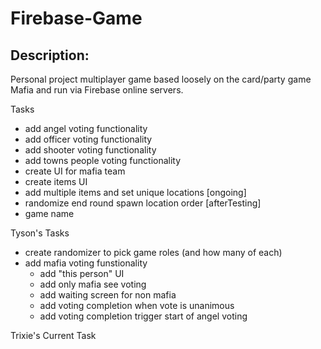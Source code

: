 # Firebase-Game

## Description:

Personal project multiplayer game based loosely on the card/party game Mafia and run via Firebase online servers.

Tasks
- add angel voting functionality
- add officer voting functionality
- add shooter voting functionality
- add towns people voting functionality
- create UI for mafia team
- create items UI
- add multiple items and set unique locations [ongoing]
- randomize end round spawn location order [afterTesting]
- game name

Tyson's Tasks
- create randomizer to pick game roles (and how many of each)
- add mafia voting funstionality
  - add "this person" UI
  - add only mafia see voting
  - add waiting screen for non mafia
  - add voting completion when vote is unanimous
  - add voting completion trigger start of angel voting

Trixie's Current Task

